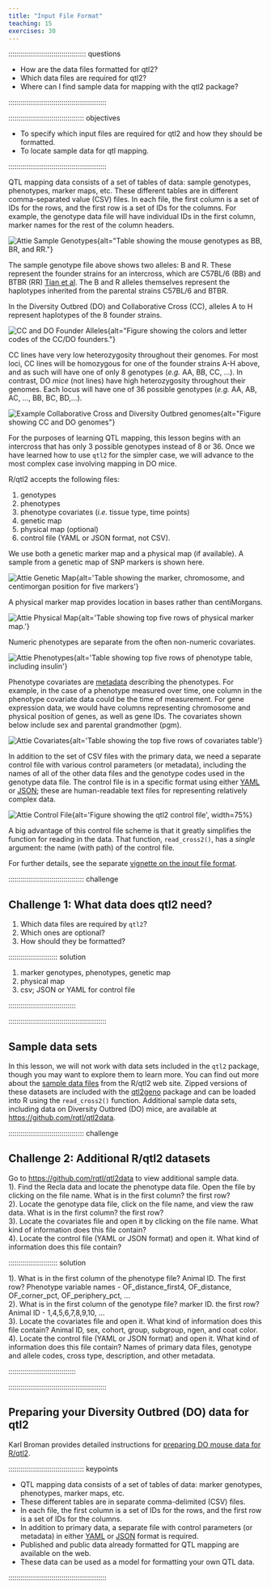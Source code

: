 ```yaml
---
title: "Input File Format"
teaching: 15
exercises: 30
---
```


:::::::::::::::::::::::::::::::::::::: questions 

- How are the data files formatted for qtl2?
- Which data files are required for qtl2?
- Where can I find sample data for mapping with the qtl2 package?

::::::::::::::::::::::::::::::::::::::::::::::::

::::::::::::::::::::::::::::::::::::: objectives

- To specify which input files are required for qtl2 and how they should be formatted.
- To locate sample data for qtl mapping.

::::::::::::::::::::::::::::::::::::::::::::::::

QTL mapping data consists of a set of tables of data: sample genotypes, 
phenotypes, marker maps, etc. These different tables are in different 
comma-separated value (CSV) files. In each file, the first column is a set of 
IDs for the rows, and the first row is a set of IDs for the columns. For 
example, the genotype data file will have individual IDs in the first column, 
marker names for the rest of the column headers.

![Attie Sample Genotypes](fig/attie_geno_sample.png){alt="Table showing the mouse genotypes as BB, BR, and RR."}

The sample genotype file above shows two alleles: B and R. These represent the 
founder strains for an intercross, which are C57BL/6 (BB) and BTBR (RR) 
[Tian et al](https://www.ncbi.nlm.nih.gov/pmc/articles/PMC4649649/). 
The B and R alleles themselves represent the haplotypes inherited from the 
parental strains C57BL/6 and BTBR.  

In the Diversity Outbred (DO) and Collaborative Cross (CC), alleles A to H 
represent haplotypes of the 8 founder strains.

![CC and DO Founder Alleles](fig/cc-founder-alleles.png){alt="Figure showing the colors and letter codes of the CC/DO founders."}

CC lines have very low heterozygosity throughout their genomes. For most loci, 
CC lines will be homozygous for one of the founder strains A-H above, and as
such will have one of only 8 genotypes (*e.g.* AA, BB, CC, ...). In contrast,
DO *mice* (not lines) have high heterozygosity throughout their genomes. Each
locus will have one of 36 possible genotypes (*e.g.* AA, AB, AC, ..., BB, BC, BD,...).

![Example Collaborative Cross and Diversity Outbred genomes](fig/cc-do-genome-comparison.png){alt="Figure showing CC and DO genomes"}


For the purposes of learning QTL mapping, this lesson begins with an intercross 
that has only 3 possible genotypes instead of 8 or 36. Once we have learned how 
to use `qtl2` for the simpler case, we will advance to the most complex case 
involving mapping in DO mice.

R/qtl2 accepts the following files:  
1. genotypes  
2. phenotypes  
3. phenotype covariates (*i.e.* tissue type, time points)  
4. genetic map  
5. physical map (optional)  
6. control file (YAML or JSON format, not CSV).  

We use both a genetic marker map and a physical map (if available). A sample 
from a genetic map of SNP markers is shown here.

![Attie Genetic Map](fig/attie_geno_map_sample.png){alt='Table showing the marker, chromosome, and centimorgan position for five markers'}

A physical marker map provides location in bases rather than centiMorgans.

![Attie Physical Map](fig/attie_phys_map_sample.png){alt='Table showing top five rows of physical marker map.'}

Numeric phenotypes are separate from the often non-numeric covariates.

![Attie Phenotypes](fig/attie_pheno_sample.png){alt='Table showing top five rows of phenotype table, including insulin'}

Phenotype covariates are [metadata](https://en.wikipedia.org/wiki/Metadata) 
describing the phenotypes. For example, in the case of a phenotype measured over
time, one column in the phenotype covariate data could be the time of 
measurement. For gene expression data, we would have columns representing 
chromosome and physical position of genes, as well as gene IDs. The covariates 
shown below include sex and parental grandmother (pgm).

![Attie Covariates](fig/attie_covar_sample.png){alt='Table showing the top five rows of covariates table'}

In addition to the set of CSV files with the primary data, we need a separate 
control file with various control parameters (or metadata), including the names 
of all of the other data files and the genotype codes used in the genotype data 
file. The control file is in a specific format using either 
[YAML](https://www.yaml.org) or [JSON](https://json.org); these are 
human-readable text files for representing relatively complex data.

![Attie Control File](fig/attie_control_file_sample.png){alt='Figure showing the qtl2 control file', width=75%}

A big advantage of this control file scheme is that it greatly simplifies the 
function for reading in the data. That function, `read_cross2()`, has a 
_single_ argument: the name (with path) of the control file.

For further details, see the separate 
[vignette on the input file format](https://kbroman.org/qtl2/assets/vignettes/input_files.html).

::::::::::::::::::::::::::::::::::::: challenge 

## Challenge 1: What data does qtl2 need?

1. Which data files are required by `qtl2`?  
2. Which ones are optional?  
3. How should they be formatted?

:::::::::::::::::::::::: solution 

1. marker genotypes, phenotypes, genetic map
1. physical map
1. csv; JSON or YAML for control file

:::::::::::::::::::::::::::::::::

::::::::::::::::::::::::::::::::::::::::::::::::

## Sample data sets

In this lesson, we will not work with data sets included in the `qtl2` package,
though you may want to explore them to learn more. You can find out more about 
the [sample data files](https://kbroman.org/qtl2/pages/sampledata.html) from the 
R/qtl2 web site. Zipped versions of these datasets are included with the 
[qtl2geno](https://github.com/rqtl/qtl2geno) package and can be loaded into R 
using the `read_cross2()` function. Additional sample data sets, including data 
on Diversity Outbred (DO) mice, are available at 
<https://github.com/rqtl/qtl2data>.

::::::::::::::::::::::::::::::::::::: challenge 

## Challenge 2: Additional R/qtl2 datasets

Go to <https://github.com/rqtl/qtl2data> to view additional sample data.  
1). Find the Recla data and locate the phenotype data file. Open the file by 
clicking on the file name. What is in the first column? the first row?  
2). Locate the genotype data file, click on the file name, and view the raw 
data. What is in the first column? the first row?  
3). Locate the covariates file and open it by clicking on the file name. What 
kind of information does this file contain?  
4). Locate the control file (YAML or JSON format) and open it. What kind of 
information does this file contain? 

:::::::::::::::::::::::: solution 

1). What is in the first column of the phenotype file? Animal ID. The first row?
Phenotype variable names - OF_distance_first4, OF_distance, OF_corner_pct, 
OF_periphery_pct, ...  
2). What is in the first column of the genotype file? marker ID. the first row? 
Animal ID - 1,4,5,6,7,8,9,10, ...  
3). Locate the covariates file and open it. What kind of information does this 
file contain? Animal ID, sex, cohort, group, subgroup, ngen, and coat color.  
4). Locate the control file (YAML or JSON format) and open it. What kind of 
information does this file contain? Names of primary data files, genotype and 
allele codes, cross type, description, and other metadata.

:::::::::::::::::::::::::::::::::

::::::::::::::::::::::::::::::::::::::::::::::::


## Preparing your Diversity Outbred (DO) data for qtl2

Karl Broman provides detailed instructions for 
[preparing DO mouse data for R/qtl2](https://kbroman.org/qtl2/pages/prep_do_data.html).

::::::::::::::::::::::::::::::::::::: keypoints 

- QTL mapping data consists of a set of tables of data: marker genotypes, 
phenotypes, marker maps, etc.
- These different tables are in separate comma-delimited (CSV) files.
- In each file, the first column is a set of IDs for the rows, and the first 
row is a set of IDs for the columns.
- In addition to primary data, a separate file with control parameters (or 
metadata) in either [YAML](https://www.yaml.org) or [JSON](https://json.org) 
format is required.
- Published and public data already formatted for QTL mapping are available on 
the web.
- These data can be used as a model for formatting your own QTL data.

::::::::::::::::::::::::::::::::::::::::::::::::

